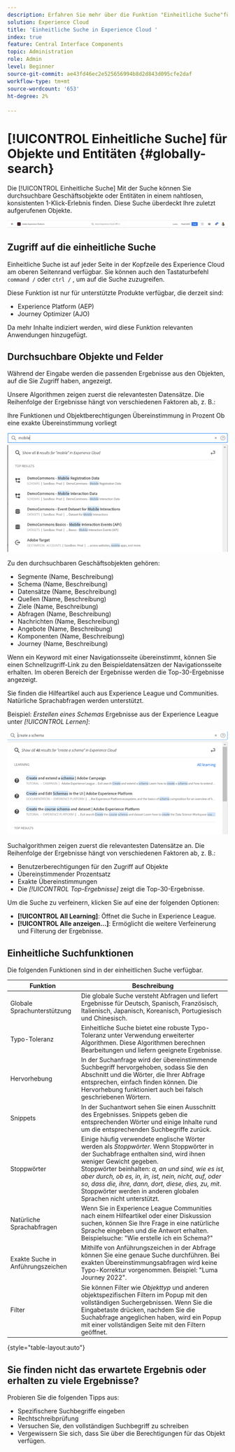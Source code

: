 ```yaml
---
description: Erfahren Sie mehr über die Funktion "Einheitliche Suche"für bestimmte Anwendungen in Experience Cloud.
solution: Experience Cloud
title: 'Einheitliche Suche in Experience Cloud '
index: true
feature: Central Interface Components
topic: Administration
role: Admin
level: Beginner
source-git-commit: ae43fd46ec2e525656994b8d2d843d095cfe2daf
workflow-type: tm+mt
source-wordcount: '653'
ht-degree: 2%

---
```



# [!UICONTROL Einheitliche Suche] für Objekte und Entitäten {#globally-search}

Die [!UICONTROL Einheitliche Suche] Mit der Suche können Sie durchsuchbare Geschäftsobjekte oder Entitäten in einem nahtlosen, konsistenten 1-Klick-Erlebnis finden. Diese Suche überdeckt Ihre zuletzt aufgerufenen Objekte.

![Globale Suche nach Objekten und Entitäten](assets/platform-search.png)

## Zugriff auf die einheitliche Suche

Einheitliche Suche ist auf jeder Seite in der Kopfzeile des Experience Cloud am oberen Seitenrand verfügbar. Sie können auch den Tastaturbefehl `command /` oder `ctrl /` , um auf die Suche zuzugreifen.

Diese Funktion ist nur für unterstützte Produkte verfügbar, die derzeit sind:

* Experience Platform (AEP)
* Journey Optimizer (AJO)

Da mehr Inhalte indiziert werden, wird diese Funktion relevanten Anwendungen hinzugefügt.

## Durchsuchbare Objekte und Felder

Während der Eingabe werden die passenden Ergebnisse aus den Objekten, auf die Sie Zugriff haben, angezeigt.

Unsere Algorithmen zeigen zuerst die relevantesten Datensätze. Die Reihenfolge der Ergebnisse hängt von verschiedenen Faktoren ab, z. B.:

Ihre Funktionen und Objektberechtigungen Übereinstimmung in Prozent Ob eine exakte Übereinstimmung vorliegt

![Einheitliche Suche in Experience Cloud](assets/unified-search-results.png)

Zu den durchsuchbaren Geschäftsobjekten gehören:

* Segmente (Name, Beschreibung)
* Schema (Name, Beschreibung)
* Datensätze (Name, Beschreibung)
* Quellen (Name, Beschreibung)
* Ziele (Name, Beschreibung)
* Abfragen (Name, Beschreibung)
* Nachrichten (Name, Beschreibung)
* Angebote (Name, Beschreibung)
* Komponenten (Name, Beschreibung)
* Journey (Name, Beschreibung)

Wenn ein Keyword mit einer Navigationsseite übereinstimmt, können Sie einen Schnellzugriff-Link zu den Beispieldatensätzen der Navigationsseite erhalten. Im oberen Bereich der Ergebnisse werden die Top-30-Ergebnisse angezeigt.

Sie finden die Hilfeartikel auch aus Experience League und Communities. Natürliche Sprachabfragen werden unterstützt.

Beispiel: _Erstellen eines Schemas_ Ergebnisse aus der Experience League unter _[!UICONTROL Lernen]_:

![Einheitliche Suche in der Experience Cloud-Hilfe](assets/unified-search-learning.png)

Suchalgorithmen zeigen zuerst die relevantesten Datensätze an. Die Reihenfolge der Ergebnisse hängt von verschiedenen Faktoren ab, z. B.:

* Benutzerberechtigungen für den Zugriff auf Objekte
* Übereinstimmender Prozentsatz
* Exakte Übereinstimmungen
* Die _[!UICONTROL Top-Ergebnisse]_ zeigt die Top-30-Ergebnisse.

Um die Suche zu verfeinern, klicken Sie auf eine der folgenden Optionen:

* **[!UICONTROL All Learning]**: Öffnet die Suche in Experience League.
* **[!UICONTROL Alle anzeigen...]**: Ermöglicht die weitere Verfeinerung und Filterung der Ergebnisse.

## Einheitliche Suchfunktionen

Die folgenden Funktionen sind in der einheitlichen Suche verfügbar.

| Funktion | Beschreibung |
| ------- | ------- |
| Globale Sprachunterstützung | Die globale Suche versteht Abfragen und liefert Ergebnisse für Deutsch, Spanisch, Französisch, Italienisch, Japanisch, Koreanisch, Portugiesisch und Chinesisch. |
| Typo-Toleranz | Einheitliche Suche bietet eine robuste Typo-Toleranz unter Verwendung erweiterter Algorithmen. Diese Algorithmen berechnen Bearbeitungen und liefern geeignete Ergebnisse. |
| Hervorhebung | In der Suchanfrage wird der übereinstimmende Suchbegriff hervorgehoben, sodass Sie den Abschnitt und die Wörter, die Ihrer Abfrage entsprechen, einfach finden können. Die Hervorhebung funktioniert auch bei falsch geschriebenen Wörtern. |
| Snippets | In der Suchantwort sehen Sie einen Ausschnitt des Ergebnisses. Snippets geben die entsprechenden Wörter und einige Inhalte rund um die entsprechenden Suchbegriffe zurück. |
| Stoppwörter | Einige häufig verwendete englische Wörter werden als _Stoppwörter_. Wenn Stoppwörter in der Suchabfrage enthalten sind, wird ihnen weniger Gewicht gegeben. <br>Stoppwörter beinhalten: _a, an und sind, wie es ist, aber durch, ob es, in, in, ist, nein, nicht, auf, oder so, dass die, ihre, dann, dort, diese, dies, zu, mit_. <br>Stoppwörter werden in anderen globalen Sprachen nicht unterstützt. |
| Natürliche Sprachabfragen | Wenn Sie in Experience League Communities nach einem Hilfeartikel oder einer Diskussion suchen, können Sie Ihre Frage in eine natürliche Sprache eingeben und die Antwort erhalten. Beispielsuche: &quot;Wie erstelle ich ein Schema?&quot; |
| Exakte Suche in Anführungszeichen | Mithilfe von Anführungszeichen in der Abfrage können Sie eine genaue Suche durchführen. Bei exakten Übereinstimmungsabfragen wird keine Typo-Korrektur vorgenommen. Beispiel: &quot;Luma Journey 2022&quot;. |
| Filter | Sie können Filter wie _Objekttyp_ und anderen objektspezifischen Filtern im Popup mit den vollständigen Suchergebnissen. Wenn Sie die Eingabetaste drücken, nachdem Sie die Suchabfrage angeglichen haben, wird ein Popup mit einer vollständigen Seite mit den Filtern geöffnet. |

{style=&quot;table-layout:auto&quot;}

## Sie finden nicht das erwartete Ergebnis oder erhalten zu viele Ergebnisse?

Probieren Sie die folgenden Tipps aus:

* Spezifischere Suchbegriffe eingeben
* Rechtschreibprüfung
* Versuchen Sie, den vollständigen Suchbegriff zu schreiben
* Vergewissern Sie sich, dass Sie über die Berechtigungen für das Objekt verfügen.











